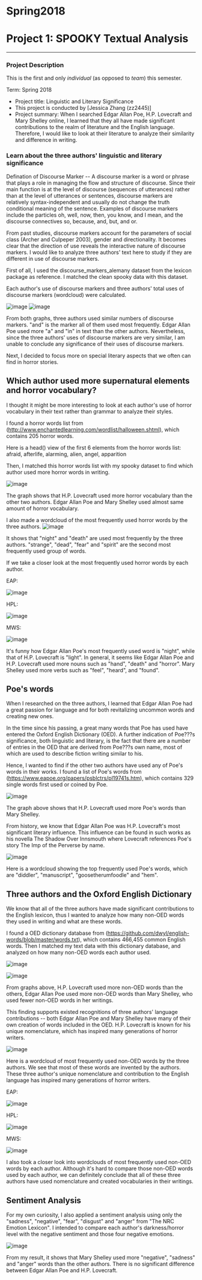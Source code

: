 # Spring2018
# Project 1: SPOOKY Textual Analysis

----


### Project Description
This is the first and only *individual* (as opposed to *team*) this semester. 

Term: Spring 2018

+ Project title: Linguistic and Literary Significance
+ This project is conducted by [Jessica Zhang (zz2445)]
+ Project summary: When I searched Edgar Allan Poe, H.P. Lovecraft and Mary Shelley online, I learned that they all have made significant contributions to the realm of literature and the English language. Therefore, I would like to look at their literature to analyze their similarity and difference in writing.

### Learn about the three authors' linguistic and literary significance

Defination of Discourse Marker -- A discourse marker is a word or phrase that plays a role in managing the flow and structure of discourse. Since their main function is at the level of discourse (sequences of utterances) rather than at the level of utterances or sentences, discourse markers are relatively syntax-independent and usually do not change the truth conditional meaning of the sentence. Examples of discourse markers include the particles oh, well, now, then, you know, and I mean, and the discourse connectives so, because, and, but, and or.

From past studies, discourse markers account for the parameters of social class (Archer and Culpeper 2003), gender and directionality. It becomes clear that the direction of use reveals the interactive nature of discourse markers. I would like to analyze three authors' text here to study if they are different in use of discourse markers.

First of all, I used the discourse_markers_alemany dataset from the lexicon package as reference. I matched the clean spooky data with this dataset.

Each author's use of discourse markers and three authors' total uses of discourse markers (wordcloud) were calculated.

![image](figs/ndm.png)
![image](figs/Worldcloud_ndm.png)

From both graphs, three authors used similar numbers of discourse markers. "and" is the marker all of them used most frequently. Edgar Allan Poe used more "a" and "in" in text than the other authors. Nevertheless, since the three authors' uses of discourse markers are very similar, I am unable to conclude any significance of their uses of discourse markers.

Next, I decided to focus more on special literary aspects that we often can find in horror stories.

## Which author used more supernatural elements and horror vocabulary?

I thought it might be more interesting to look at each author's use of horror vocabulary in their text rather than grammar to analyze their styles. 

I found a horror words list from (http://www.enchantedlearning.com/wordlist/halloween.shtml), which contains 205 horror words. 

Here is a head() view of the first 6 elements from the horror words list:
afraid, afterlife, alarming, alien, angel, apparition

Then, I matched this horror words list with my spooky dataset to find which author used more horror words in writing.

![image](figs/horror.png)

The graph shows that H.P. Lovecraft used more horror vocabulary than the other two authors. Edgar Allan Poe and Mary Shelley used almost same amount of horror vocabulary.

I also made a wordcloud of the most frequently used horror words by the three authors. 
![image](figs/Worldcloud_horror.png)

It shows that "night" and "death" are used most frequently by the three authors. "strange", "dead", "fear" and "spirit" are the second most frequently used group of words.

If we take a closer look at the most frequently used horror words by each author.

EAP: 

![image](figs/Worldcloud_horrorE.png) 

HPL: 

![image](figs/Worldcloud_horrorH.png) 

MWS: 

![image](figs/Worldcloud_horrorM.png)

It's funny how Edgar Allan Poe's most frequently used word is "night", while that of H.P. Lovecraft is "light". In general, it seems like Edgar Allan Poe and H.P. Lovecraft used more nouns such as "hand", "death" and "horror". Mary Shelley used more verbs such as "feel", "heard", and "found".


## Poe's words

When I researched on the three authors, I learned that Edgar Allan Poe had a great passion for language and for both revitalizing uncommon words and creating new ones. 

In the time since his passing, a great many words that Poe has used have entered the Oxford English Dictionary (OED). A further indication of Poe???s significance, both linguistic and literary, is the fact that there are a number of entries in the OED that are derived from Poe???s own name, most of which are used to describe fiction writing similar to his. 

Hence, I wanted to find if the other two authors have used any of Poe's words in their works. I found a list of Poe's words from (https://www.eapoe.org/papers/psblctrs/pl19741s.htm), which contains 329 single words first used or coined by Poe.

![image](figs/poe.png)

The graph above shows that H.P. Lovecraft used more Poe's words than Mary Shelley. 

From history, we know that Edgar Allan Poe was H.P. Lovecraft's most significant literary influence. This influence can be found in such works as his novella The Shadow Over Innsmouth where Lovecraft references Poe's story The Imp of the Perverse by name.

![image](figs/Worldcloud_poe.png)

Here is a wordcloud showing the top frequently used Poe's words, which are "diddler", "manuscript", "goosetherumfoodle" and "hem".

## Three authors and the Oxford English Dictionary
We know that all of the three authors have made significant contributions to the English lexicon, thus I wanted to analyze how many non-OED words they used in writing and what are these words. 

I found a OED dictionary database from (https://github.com/dwyl/english-words/blob/master/words.txt), which contains 466,455 common English words. Then I matched my text data with this dictionary database, and analyzed on how many non-OED words each author used.

![image](figs/oedall.png)

![image](figs/oed.png)

From graphs above, H.P. Lovecraft used more non-OED words than the others, Edgar Allan Poe used more non-OED words than Mary Shelley, who used fewer non-OED words in her writings. 

This finding supports existed recognitions of three authors' language contributions -- both Edgar Allan Poe and Mary Shelley have many of their own creation of words included in the OED. H.P. Lovecraft is known for his unique nomenclature, which has inspired many generations of horror writers.

![image](figs/Worldcloud_oed.png)

Here is a wordcloud of most frequently used non-OED words by the three authors. We see that most of these words are invented by the authors. These three author's unique nomenclature and contribution to the English language has inspired many generations of horror writers.

EAP:

![image](figs/Worldcloud_oedE.png)

HPL:

![image](figs/Worldcloud_oedH.png)

MWS:

![image](figs/Worldcloud_oedM.png)

I also took a closer look into wordclouds of most frequently used non-OED words by each author. Although it's hard to compare those non-OED words used by each author, we can definitely conclude that all of these three authors have used nomenclature and created vocabularies in their writings.


## Sentiment Analysis

For my own curiosity, I also applied a sentiment analysis using only the "sadness", "negative", "fear", "disgust" and "anger" from "The NRC Emotion Lexicon". I intended to compare each author's darkness/horror level with the negative sentiment and those four negative emotions.

![image](figs/sa.png)

From my result, it shows that Mary Shelley used more "negative", "sadness" and "anger" words than the other authors. There is no significant difference between Edgar Allan Poe and H.P. Lovecraft.
